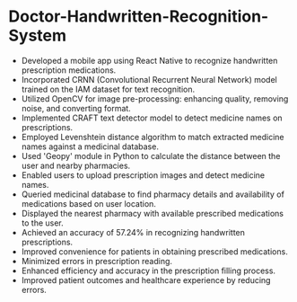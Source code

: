 # Doctor-Handwritten-Recognition-System

* Developed a mobile app using React Native to recognize handwritten prescription medications.
* Incorporated CRNN (Convolutional Recurrent Neural Network) model trained on the IAM dataset for text recognition.
* Utilized OpenCV for image pre-processing: enhancing quality, removing noise, and converting format.
* Implemented CRAFT text detector model to detect medicine names on prescriptions.
* Employed Levenshtein distance algorithm to match extracted medicine names against a medicinal database.
* Used 'Geopy' module in Python to calculate the distance between the user and nearby pharmacies.
* Enabled users to upload prescription images and detect medicine names.
* Queried medicinal database to find pharmacy details and availability of medications based on user location.
* Displayed the nearest pharmacy with available prescribed medications to the user.
* Achieved an accuracy of 57.24% in recognizing handwritten prescriptions.
* Improved convenience for patients in obtaining prescribed medications.
* Minimized errors in prescription reading.
* Enhanced efficiency and accuracy in the prescription filling process.
* Improved patient outcomes and healthcare experience by reducing errors.
